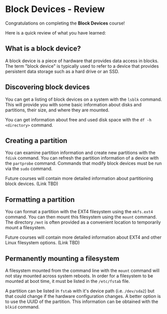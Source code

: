 # Block Devices - Review

Congratulations on completing the **Block Devices** course!

Here is a quick review of what you have learned:

## What is a block device?

A block device is a piece of hardware that provides data access in blocks. The term "block device" is typically used to refer to a device that provides persistent data storage such as a hard drive or an SSD.

## Discovering block devices

You can get a listing of block devices on a system with the `lsblk` command. This will provide you with some basic information about disks and partitions, their size, and where they are mounted.

You can get information about free and used disk space with the `df -h <directory>` command.

## Creating a partition

You can examine partition information and create new partitions with the `fdisk` command. You can refresh the partition information of a device with the `partprobe` command. Commands that modify block devices must be run via the `sudo` command.

Future courses will contain more detailed information about partitioning block devices. (Link TBD)

## Formatting a partition

You can format a partition with the EXT4 filesystem using the `mkfs.ext4` command. You can then mount this filesystem using the `mount` command. The directory `/mnt` is often provided as a convenient location to temporarily mount a filesystem.

Future courses will contain more detailed information about EXT4 and other Linux filesystem options. (Link TBD)

## Permanently mounting a filesystem

A filesystem mounted from the command line with the `mount` command will not stay mounted across system reboots. In order for a filesystem to be mounted at boot time, it must be listed in the `/etc/fstab` file.

A partition can be listed in `fstab` with it's device path (i.e. `/dev/sda2`) but that could change if the hardware configuration changes. A better option is to use the UUID of the partition. This information can be obtained with the `blkid` command.
